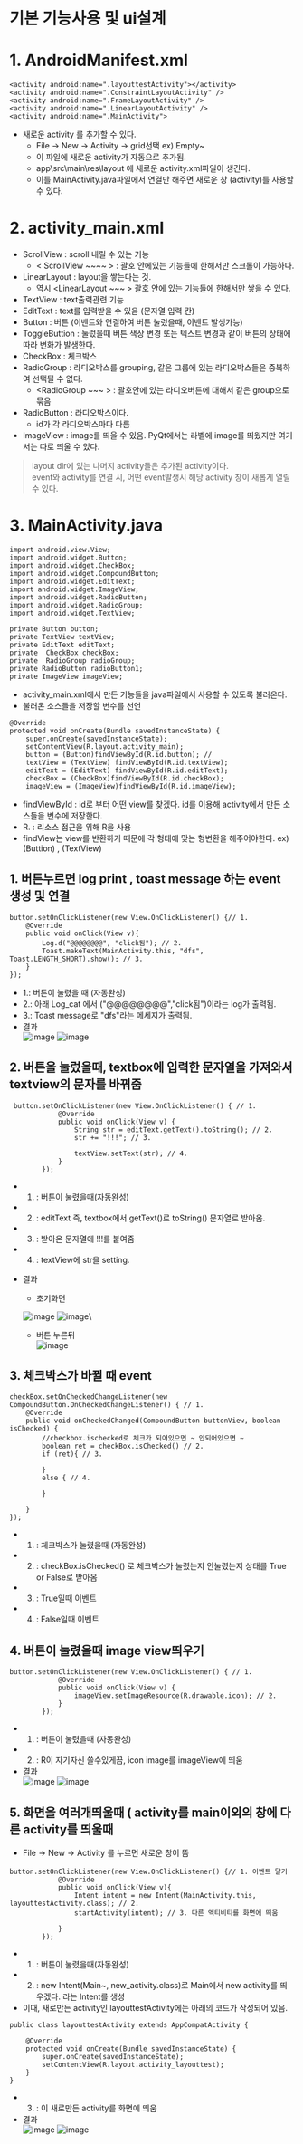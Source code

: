 # 기본 기능사용 및 ui설계
# 1. AndroidManifest.xml
```
<activity android:name=".layouttestActivity"></activity>
<activity android:name=".ConstraintLayoutActivity" />
<activity android:name=".FrameLayoutActivity" />
<activity android:name=".LinearLayoutActivity" />
<activity android:name=".MainActivity">
```
- 새로운 activity 를 추가할 수 있다.
  - File -> New -> Activity -> grid선택 ex) Empty~ 
  - 이 파일에 새로운 activity가 자동으로 추가됨.
  - app\src\main\res\layout 에 새로운 activity.xml파일이 생긴다. 
  - 이를 MainActivity.java파일에서 연결만 해주면 새로운 창 (activity)를 사용할 수 있다.

# 2. activity_main.xml
- ScrollView : scroll 내릴 수 있는 기능
  - < ScrollView  ~~~~ > : 괄호 안에있는 기능들에 한해서만 스크롤이 가능하다.
- LinearLayout : layout을 쌓는다는 것. 
  - 역시 <LinearLayout ~~~ > 괄호 안에 있는 기능들에 한해서만 쌓을 수 있다.
- TextView : text출력관련 기능
- EditText : text를 입력받을 수 있음 (문자열 입력 칸)
- Button : 버튼 (이벤트와 연결하여 버튼 눌렀을때, 이벤트 발생가능)
- ToggleButtion : 눌렀을때 버튼 색상 변경 또는 텍스트 변경과 같이 버튼의 상태에 따라 변화가 발생한다.
- CheckBox : 체크박스 
- RadioGroup : 라디오박스를 grouping, 같은 그룹에 있는 라디오박스들은 중복하여 선택될 수 없다.
  - <RadioGroup ~~~ > : 괄호안에 있는 라디오버튼에 대해서 같은 group으로 묶음
- RadioButton : 라디오박스이다.
  - id가 각 라디오박스마다 다름
- ImageView : image를 띄울 수 있음. PyQt에서는 라벨에 image를 띄웠지만 여기서는 따로 띄울 수 있다.
> layout dir에 있는 나머지 activity들은 추가된 activity이다. \
> event와 activity를 연결 시, 어떤 event발생시 해당 activity 창이 새롭게 열릴 수 있다.

# 3. MainActivity.java
```
import android.view.View;
import android.widget.Button;
import android.widget.CheckBox;
import android.widget.CompoundButton;
import android.widget.EditText;
import android.widget.ImageView;
import android.widget.RadioButton;
import android.widget.RadioGroup;
import android.widget.TextView;

private Button button;
private TextView textView;
private EditText editText;
private  CheckBox checkBox;
private  RadioGroup radioGroup;
private RadioButton radioButton1;
private ImageView imageView;
```
- activity_main.xml에서 만든 기능들을 java파일에서 사용할 수 있도록 불러온다.
- 불러온 소스들을 저장할 변수를 선언

```
@Override
protected void onCreate(Bundle savedInstanceState) {
    super.onCreate(savedInstanceState);
    setContentView(R.layout.activity_main);
    button = (Button)findViewById(R.id.button); // 
    textView = (TextView) findViewById(R.id.textView);
    editText = (EditText) findViewById(R.id.editText);
    checkBox = (CheckBox)findViewById(R.id.checkBox);
    imageView = (ImageView)findViewById(R.id.imageView);
```
- findViewById : id로 부터 어떤 view를 찾겠다. id를 이용해 activity에서 만든 소스들을 변수에 저장한다.
- R. : 리소스 접근을 위해 R을 사용
- findView는 view를 반환하기 때문에 각 형태에 맞는 형변환을 해주어야한다. ex) (Buttion) , (TextView)

## 1. 버튼누르면 log print , toast message 하는 event 생성 및 연결
```
button.setOnClickListener(new View.OnClickListener() {// 1.
    @Override
    public void onClick(View v){
        Log.d("@@@@@@@@", "click됨"); // 2.
        Toast.makeText(MainActivity.this, "dfs", Toast.LENGTH_SHORT).show(); // 3.
    }
});
```
- 1.: 버튼이 눌렸을 때 (자동완성)
- 2.: 아래 Log_cat 에서 ("@@@@@@@@","click됨")이라는 log가 출력됨.
- 3.: Toast message로 "dfs"라는 메세지가 출력됨.
- 결과\
![image](https://user-images.githubusercontent.com/70633080/107037719-d3574c80-67fe-11eb-9feb-db432ba8d866.png)
![image](https://user-images.githubusercontent.com/70633080/107037781-ea963a00-67fe-11eb-9d12-f0aa920ce368.png)

## 2. 버튼을 눌렀을때, textbox에 입력한 문자열을 가져와서 textview의 문자를 바꿔줌
```
 button.setOnClickListener(new View.OnClickListener() { // 1.
            @Override
            public void onClick(View v) {
                String str = editText.getText().toString(); // 2.
                str += "!!!"; // 3.

                textView.setText(str); // 4.
            }
        });
```
- 1. : 버튼이 눌렸을때(자동완성)
- 2. : editText 즉, textbox에서 getText()로 toString() 문자열로 받아옴.
- 3. : 받아온 문자열에 !!!를 붙여줌
- 4. : textView에 str을 setting.
- 결과
  - 초기화면
   
  ![image](https://user-images.githubusercontent.com/70633080/108345222-5d50dd80-7221-11eb-978f-8b3bf2b0d645.png) 
  ![image](https://user-images.githubusercontent.com/70633080/108345389-8b362200-7221-11eb-8e1b-e131bdfa644f.png)\
  - 버튼 누른뒤\
  ![image](https://user-images.githubusercontent.com/70633080/108345440-9c7f2e80-7221-11eb-82f2-2b752b7a25f6.png)

## 3. 체크박스가 바뀔 때 event
```
checkBox.setOnCheckedChangeListener(new CompoundButton.OnCheckedChangeListener() { // 1.
    @Override
    public void onCheckedChanged(CompoundButton buttonView, boolean isChecked) {
        //checkbox.ischecked로 체크가 되어있으면 ~ 안되어있으면 ~
        boolean ret = checkBox.isChecked() // 2.
        if (ret){ // 3.

        }
        else { // 4.

        }

    }
});
```
- 1. : 체크박스가 눌렸을때 (자동완성)
- 2. : checkBox.isChecked() 로 체크박스가 눌렸는지 안눌렸는지 상태를 True or False로 받아옴
- 3. : True일때 이벤트
- 4. : False일때 이벤트

## 4. 버튼이 눌렸을때 image view띄우기
```
button.setOnClickListener(new View.OnClickListener() { // 1.
            @Override
            public void onClick(View v) {
                imageView.setImageResource(R.drawable.icon); // 2.
            }
        });
```
- 1. : 버튼이 눌렸을때 (자동완성)
- 2. : R이 자기자신 쓸수있게끔, icon image를 imageView에 띄움
- 결과\
![image](https://user-images.githubusercontent.com/70633080/108346566-ddc40e00-7222-11eb-9099-250e61b96a9f.png)
![image](https://user-images.githubusercontent.com/70633080/108346614-eae0fd00-7222-11eb-9809-ea779e2fb83b.png)

## 5. 화면을 여러개띄울때 ( activity를 main이외의 창에 다른 activity를 띄울때
- File -> New -> Activity 를 누르면 새로운 창이 뜸
```
button.setOnClickListener(new View.OnClickListener() {// 1. 이벤트 달기
            @Override
            public void onClick(View v){
                Intent intent = new Intent(MainActivity.this, layouttestActivity.class); // 2.
                startActivity(intent); // 3. 다른 액티비티를 화면에 띄움

            }
        });
```
- 1. : 버튼이 눌렸을때(자동완성)
- 2. : new Intent(Main~, new_activity.class)로 Main에서 new activity를 띄우겠다. 라는 Intent를 생성
- 이때, 새로만든 activity인 layouttestActivity에는 아래의 코드가 작성되어 있음.
```
public class layouttestActivity extends AppCompatActivity {

    @Override
    protected void onCreate(Bundle savedInstanceState) {
        super.onCreate(savedInstanceState);
        setContentView(R.layout.activity_layouttest);
    }
}
```
- 3. : 이 새로만든 activity를 화면에 띄움
- 결과\
![image](https://user-images.githubusercontent.com/70633080/108347383-c76a8200-7223-11eb-8737-547c74eba369.png)
![image](https://user-images.githubusercontent.com/70633080/108347432-d3eeda80-7223-11eb-80eb-51cc15aa8406.png)
